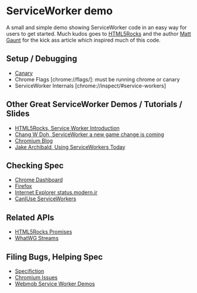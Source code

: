 # ServiceWorker demo

A small and simple demo showing ServiceWorker code in an easy way for users to get started. Much kudos goes to [HTML5Rocks](http://www.html5rocks.com/en/tutorials/service-worker/introduction/) and the author [Matt Gaunt](https://twitter.com/gauntface) for the kick ass article which inspired much of this code.

## Setup / Debugging

* [Canary](https://www.google.co.uk/chrome/browser/canary.html)
* Chrome Flags [chrome://flags/]: must be running chrome or canary
* ServiceWorker Internals [chrome://inspect/#service-workers]

## Other Great ServiceWorker Demos / Tutorials / Slides

* [HTML5Rocks, Service Worker Introduction](http://www.html5rocks.com/en/tutorials/service-worker/introduction/)
* [Chang W Doh, ServiceWorker a new game change is coming](http://www.slideshare.net/cwdoh/serviceworker-new-game-changer-is-coming)
* [Chromium Blog](http://blog.chromium.org/2014/12/chrome-40-beta-powerful-offline-and.html)
* [Jake Archibald, Using ServiceWorkers Today](http://jakearchibald.com/2014/using-serviceworker-today/)

## Checking Spec

* [Chrome Dashboard](https://www.chromestatus.com/features)
* [Firefox]()
* [Internet Explorer status.modern.ir](https://status.modern.ie/)
* [CanIUse ServiceWorkers](http://caniuse.com/#feat=serviceworkers)

## Related APIs

* [HTML5Rocks Promises](http://www.html5rocks.com/en/tutorials/es6/promises/)
* [WhatWG Streams](https://streams.spec.whatwg.org/)

## Filing Bugs, Helping Spec

* [Specifiction](http://discourse.specifiction.org/)
* [Chromium Issues](https://code.google.com/p/chromium/issues/)
* [Webmob Service Worker Demos](https://github.com/w3c-webmob/ServiceWorkersDemos)